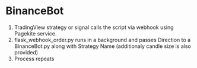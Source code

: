 # BinanceBot

 1. TradingView strategy or signal calls the script via webhook using Pagekite service.
 2. flask_webhook_order.py runs in a background and passes Direction to a BinanceBot.py along with Strategy Name (additionaly candle size is also provided)
 3. Process repeats
 
